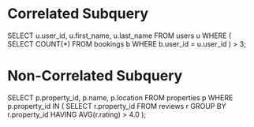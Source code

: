# Correlated Subquery
SELECT 
    u.user_id,
    u.first_name,
    u.last_name
FROM users u
WHERE (
    SELECT COUNT(*)
    FROM bookings b
    WHERE b.user_id = u.user_id
) > 3;

# Non-Correlated Subquery
SELECT 
    p.property_id,
    p.name,
    p.location
FROM properties p
WHERE p.property_id IN (
    SELECT r.property_id
    FROM reviews r
    GROUP BY r.property_id
    HAVING AVG(r.rating) > 4.0
);

